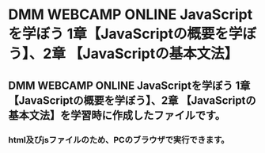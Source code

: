 # DMM WEBCAMP ONLINE JavaScriptを学ぼう 1章【JavaScriptの概要を学ぼう】、2章 【JavaScriptの基本文法】
## DMM WEBCAMP ONLINE JavaScriptを学ぼう 1章【JavaScriptの概要を学ぼう】、2章 【JavaScriptの基本文法】を学習時に作成したファイルです。
### html及びjsファイルのため、PCのブラウザで実行できます。